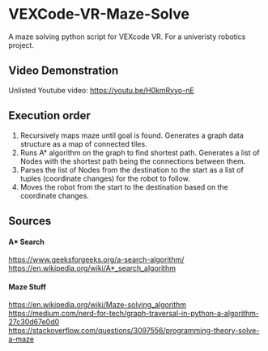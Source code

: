 # VEXCode-VR-Maze-Solve
A maze solving python script for VEXcode VR. For a univeristy robotics project.

## Video Demonstration
Unlisted Youtube video: https://youtu.be/H0kmRyyo-nE  

## Execution order
1. Recursively maps maze until goal is found. Generates a graph data structure as a map of connected tiles.
2. Runs A* algorithm on the graph to find shortest path. Generates a list of Nodes with the shortest path being the connections between them.
3. Parses the list of Nodes from the destination to the start as a list of tuples (coordinate changes) for the robot to follow.
4. Moves the robot from the start to the destination based on the coordinate changes.

## Sources

#### A* Search
https://www.geeksforgeeks.org/a-search-algorithm/  
https://en.wikipedia.org/wiki/A*_search_algorithm  

#### Maze Stuff
https://en.wikipedia.org/wiki/Maze-solving_algorithm  
https://medium.com/nerd-for-tech/graph-traversal-in-python-a-algorithm-27c30d67e0d0  
https://stackoverflow.com/questions/3097556/programming-theory-solve-a-maze  
